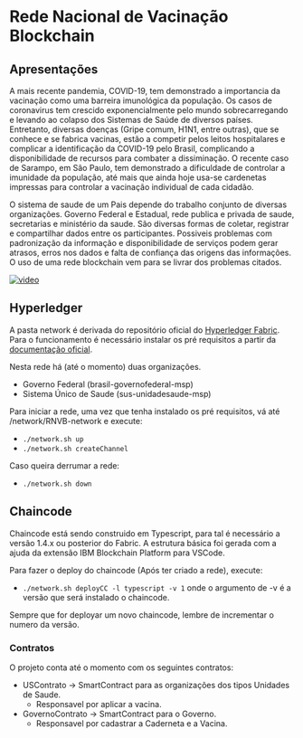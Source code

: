 # Rede Nacional de Vacinação Blockchain

## Apresentações

A mais recente pandemia, COVID-19, tem demonstrado a importancia da vacinação como uma barreira imunológica da população.  Os casos de coronavirus tem crescido exponencialmente pelo mundo sobrecarregando e levando ao colapso dos Sistemas de Saúde de diversos países.
Entretanto, diversas doenças (Gripe comum, H1N1, entre outras), que se conhece e se fabrica vacinas, estão a competir pelos leitos hospitalares e complicar a identificação da COVID-19 pelo Brasil, complicando a disponibilidade de recursos para combater a dissiminação.
O recente caso de Sarampo, em São Paulo, tem demonstrado a dificuldade de controlar a imunidade da população, até mais que ainda hoje usa-se cardenetas impressas para controlar a vacinação individual de cada cidadão.

O sistema de saude de um Pais depende do trabalho conjunto de diversas organizações. Governo Federal e Estadual, rede publica e privada de saude, secretarias e ministério da saude. São diversas formas de coletar, registrar e compartilhar dados entre os participantes. Possiveis problemas com padronização da informação e disponibilidade de serviços podem gerar atrasos, erros nos dados e falta de confiança das origens das informações. O uso de uma rede blockchain vem para se livrar dos problemas citados.

[![video](https://ml6pvb0mhylj.i.optimole.com/MPs4gQ-xHzU2UWU/w:auto/h:auto/q:auto/https://dudeagency.io/wp-content/uploads/2017/06/video-overlay.png)](https://www.youtube.com/watch?v=Snw2Y8gnv0g)

## Hyperledger

A pasta network é derivada do repositório oficial do [Hyperledger Fabric](https://github.com/hyperledger/fabric-samples). Para o funcionamento é necessário instalar os pré requisitos a partir da [documentação oficial](https://hyperledger-fabric.readthedocs.io/en/latest/install.html).

Nesta rede há (até o momento) duas organizações.
- Governo Federal (brasil-governofederal-msp)
- Sistema Único de Saude (sus-unidadesaude-msp)

Para iniciar a rede, uma vez que tenha instalado os pré requisitos, vá até /network/RNVB-network e execute:
- `./network.sh up`
- `./network.sh createChannel`

Caso queira derrumar a rede:
- `./network.sh down`

## Chaincode

Chaincode está sendo construido em Typescript, para tal é necessário a versão 1.4.x ou posterior do Fabric. A estrutura básica foi gerada com a ajuda da extensão IBM Blockchain Platform para VSCode.

Para fazer o deploy do chaincode (Após ter criado a rede), execute:
- `./network.sh deployCC -l typescript -v 1` onde o argumento de -v é a versão que será instalado o chaincode.

Sempre que for deployar um novo chaincode, lembre de incrementar o numero da versão.

### Contratos

O projeto conta até o momento com os seguintes contratos:

* USContrato -> SmartContract para as organizações dos tipos Unidades de Saude.
    - Responsavel por aplicar a vacina.
* GovernoContrato -> SmartContract para o Governo.
    - Responsavel por cadastrar a Caderneta e a Vacina.
